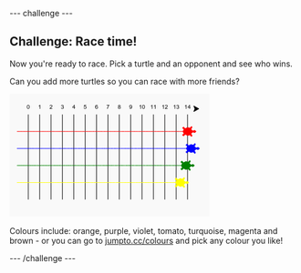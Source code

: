 \--- challenge \---

## Challenge: Race time!

Now you're ready to race. Pick a turtle and an opponent and see who wins.

Can you add more turtles so you can race with more friends?

![צילום מסך](images/race-more.png)

Colours include: orange, purple, violet, tomato, turquoise, magenta and brown - or you can go to [jumpto.cc/colours](http://jumpto.cc/colours) and pick any colour you like!

\--- /challenge \---